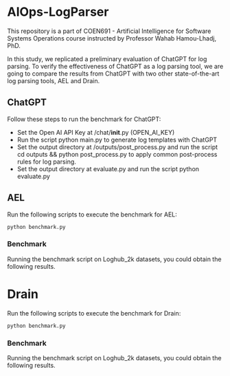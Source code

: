 # AIOps-LogParser
This repository is a part of COEN691 - Artificial Intelligence for Software Systems Operations course instructed by Professor Wahab Hamou-Lhadj, PhD.

In this study, we replicated a preliminary evaluation of ChatGPT for log parsing. To verify the effectiveness of ChatGPT as a log parsing tool, we are going to compare the results from ChatGPT with two other state-of-the-art log parsing tools, AEL and Drain.


## ChatGPT
Follow these steps to run the benchmark for ChatGPT:
+ Set the Open AI API Key at /chat/__init__.py (OPEN_AI_KEY)
+ Run the script python main.py to generate log templates with ChatGPT
+ Set the output directory at /outputs/post_process.py and run the script cd outputs && python post_process.py to apply common post-process rules for log parsing.
+ Set the output directory at evaluate.py and run the script python evaluate.py


## AEL


Run the following scripts to execute the benchmark for AEL:

```
python benchmark.py
```

### Benchmark

Running the benchmark script on Loghub_2k datasets, you could obtain the following results.

# Drain

Run the following scripts to execute the benchmark for Drain:

```
python benchmark.py
```

### Benchmark

Running the benchmark script on Loghub_2k datasets, you could obtain the following results.
